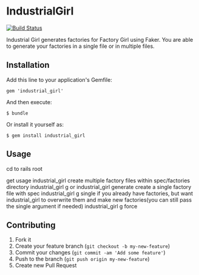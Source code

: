 # IndustrialGirl

[![Build Status](https://secure.travis-ci.org/danbickford007/industrial_girl.png)](http://travis-ci.org/danbickford007/industrial_girl?branch=master)

Industrial Girl generates factories for Factory Girl using Faker.  You are able to generate your 
factories in a single file or in multiple files.

## Installation

Add this line to your application's Gemfile:

    gem 'industrial_girl'

And then execute:

    $ bundle

Or install it yourself as:

    $ gem install industrial_girl

## Usage

cd to rails root

get usage
  industrial_girl
create multiple factory files within spec/factories directory
  industrial_girl g or industrial_girl generate 
create a single factory file with spec
  industrial_girl g single
if you already have factories, but want industrial_girl to overwrite them and make new factories(you can still pass the single argument if needed)
  industrial_girl g force

## Contributing

1. Fork it
2. Create your feature branch (`git checkout -b my-new-feature`)
3. Commit your changes (`git commit -am 'Add some feature'`)
4. Push to the branch (`git push origin my-new-feature`)
5. Create new Pull Request
